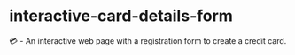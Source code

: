 # interactive-card-details-form
💳 - An interactive web page with a registration form to create a credit card.
